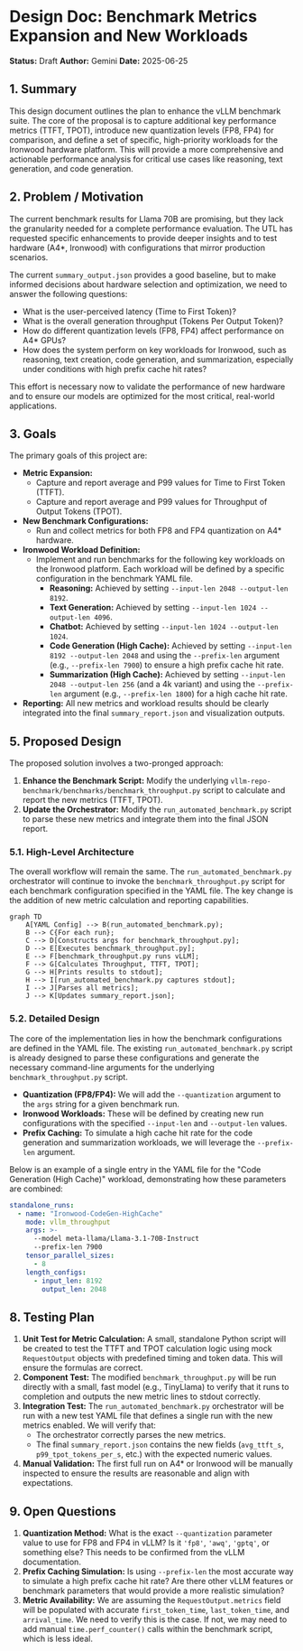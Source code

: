 # Design Doc: Benchmark Metrics Expansion and New Workloads

**Status:** Draft
**Author:** Gemini
**Date:** 2025-06-25

## 1. Summary

This design document outlines the plan to enhance the vLLM benchmark suite. The core of the proposal is to capture additional key performance metrics (TTFT, TPOT), introduce new quantization levels (FP8, FP4) for comparison, and define a set of specific, high-priority workloads for the Ironwood hardware platform. This will provide a more comprehensive and actionable performance analysis for critical use cases like reasoning, text generation, and code generation.

## 2. Problem / Motivation

The current benchmark results for Llama 70B are promising, but they lack the granularity needed for a complete performance evaluation. The UTL has requested specific enhancements to provide deeper insights and to test hardware (A4*, Ironwood) with configurations that mirror production scenarios.

The current `summary_output.json` provides a good baseline, but to make informed decisions about hardware selection and optimization, we need to answer the following questions:
- What is the user-perceived latency (Time to First Token)?
- What is the overall generation throughput (Tokens Per Output Token)?
- How do different quantization levels (FP8, FP4) affect performance on A4* GPUs?
- How does the system perform on key workloads for Ironwood, such as reasoning, text creation, code generation, and summarization, especially under conditions with high prefix cache hit rates?

This effort is necessary now to validate the performance of new hardware and to ensure our models are optimized for the most critical, real-world applications.

## 3. Goals

The primary goals of this project are:

*   **Metric Expansion:**
    *   Capture and report average and P99 values for Time to First Token (TTFT).
    *   Capture and report average and P99 values for Throughput of Output Tokens (TPOT).
*   **New Benchmark Configurations:**
    *   Run and collect metrics for both FP8 and FP4 quantization on A4* hardware.
*   **Ironwood Workload Definition:**
    *   Implement and run benchmarks for the following key workloads on the Ironwood platform. Each workload will be defined by a specific configuration in the benchmark YAML file.
        *   **Reasoning:** Achieved by setting `--input-len 2048 --output-len 8192`.
        *   **Text Generation:** Achieved by setting `--input-len 1024 --output-len 4096`.
        *   **Chatbot:** Achieved by setting `--input-len 1024 --output-len 1024`.
        *   **Code Generation (High Cache):** Achieved by setting `--input-len 8192 --output-len 2048` and using the `--prefix-len` argument (e.g., `--prefix-len 7900`) to ensure a high prefix cache hit rate.
        *   **Summarization (High Cache):** Achieved by setting `--input-len 2048 --output-len 256` (and a 4k variant) and using the `--prefix-len` argument (e.g., `--prefix-len 1800`) for a high cache hit rate.
*   **Reporting:** All new metrics and workload results should be clearly integrated into the final `summary_report.json` and visualization outputs.

## 5. Proposed Design

The proposed solution involves a two-pronged approach:
1.  **Enhance the Benchmark Script:** Modify the underlying `vllm-repo-benchmark/benchmarks/benchmark_throughput.py` script to calculate and report the new metrics (TTFT, TPOT).
2.  **Update the Orchestrator:** Modify the `run_automated_benchmark.py` script to parse these new metrics and integrate them into the final JSON report.

### 5.1. High-Level Architecture

The overall workflow will remain the same. The `run_automated_benchmark.py` orchestrator will continue to invoke the `benchmark_throughput.py` script for each benchmark configuration specified in the YAML file. The key change is the addition of new metric calculation and reporting capabilities.

```mermaid
graph TD
    A[YAML Config] --> B(run_automated_benchmark.py);
    B --> C{For each run};
    C --> D[Constructs args for benchmark_throughput.py];
    D --> E[Executes benchmark_throughput.py];
    E --> F[benchmark_throughput.py runs vLLM];
    F --> G[Calculates Throughput, TTFT, TPOT];
    G --> H[Prints results to stdout];
    H --> I[run_automated_benchmark.py captures stdout];
    I --> J[Parses all metrics];
    J --> K[Updates summary_report.json];
```

### 5.2. Detailed Design

The core of the implementation lies in how the benchmark configurations are defined in the YAML file. The existing `run_automated_benchmark.py` script is already designed to parse these configurations and generate the necessary command-line arguments for the underlying `benchmark_throughput.py` script.

*   **Quantization (FP8/FP4):** We will add the `--quantization` argument to the `args` string for a given benchmark run.
*   **Ironwood Workloads:** These will be defined by creating new run configurations with the specified `--input-len` and `--output-len` values.
*   **Prefix Caching:** To simulate a high cache hit rate for the code generation and summarization workloads, we will leverage the `--prefix-len` argument.

Below is an example of a single entry in the YAML file for the "Code Generation (High Cache)" workload, demonstrating how these parameters are combined:

```yaml
standalone_runs:
  - name: "Ironwood-CodeGen-HighCache"
    mode: vllm_throughput
    args: >-
      --model meta-llama/Llama-3.1-70B-Instruct
      --prefix-len 7900
    tensor_parallel_sizes:
      - 8
    length_configs:
      - input_len: 8192
        output_len: 2048
```


## 8. Testing Plan

1.  **Unit Test for Metric Calculation:** A small, standalone Python script will be created to test the TTFT and TPOT calculation logic using mock `RequestOutput` objects with predefined timing and token data. This will ensure the formulas are correct.
2.  **Component Test:** The modified `benchmark_throughput.py` will be run directly with a small, fast model (e.g., TinyLlama) to verify that it runs to completion and outputs the new metric lines to stdout correctly.
3.  **Integration Test:** The `run_automated_benchmark.py` orchestrator will be run with a new test YAML file that defines a single run with the new metrics enabled. We will verify that:
    *   The orchestrator correctly parses the new metrics.
    *   The final `summary_report.json` contains the new fields (`avg_ttft_s`, `p99_tpot_tokens_per_s`, etc.) with the expected numeric values.
4.  **Manual Validation:** The first full run on A4* or Ironwood will be manually inspected to ensure the results are reasonable and align with expectations.

## 9. Open Questions

1.  **Quantization Method:** What is the exact `--quantization` parameter value to use for FP8 and FP4 in vLLM? Is it `'fp8'`, `'awq'`, `'gptq'`, or something else? This needs to be confirmed from the vLLM documentation.
2.  **Prefix Caching Simulation:** Is using `--prefix-len` the most accurate way to simulate a high prefix cache hit rate? Are there other vLLM features or benchmark parameters that would provide a more realistic simulation?
3.  **Metric Availability:** We are assuming the `RequestOutput.metrics` field will be populated with accurate `first_token_time`, `last_token_time`, and `arrival_time`. We need to verify this is the case. If not, we may need to add manual `time.perf_counter()` calls within the benchmark script, which is less ideal.
